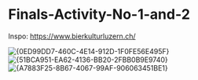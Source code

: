 # Finals-Activity-No-1-and-2

Inspo: https://www.bierkulturluzern.ch/

![{0ED99DD7-460C-4E14-912D-1F0FE56E495F}](https://github.com/user-attachments/assets/6b3c5c44-afde-46ff-b434-050eaa38ef38)
![{51BCA951-EA62-4136-BB20-2FBB0B9E9740}](https://github.com/user-attachments/assets/83de343d-42f8-4ca4-990e-c1658561b182)
![{A7883F25-8B67-4067-99AF-906063451BE1}](https://github.com/user-attachments/assets/caf24397-0cd5-4003-a840-ac4716656726)

